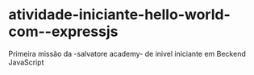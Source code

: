 # atividade-iniciante-hello-world-com--expressjs
Primeira missão da -salvatore academy- de inivel iniciante em Beckend JavaScript
